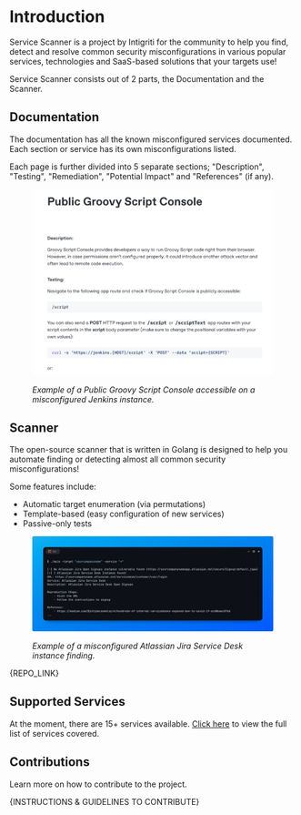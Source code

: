 # Introduction

Service Scanner is a project by Intigriti for the community to help you find, detect and resolve common security misconfigurations in various popular services, technologies and SaaS-based solutions that your targets use!

Service Scanner consists out of 2 parts, the Documentation and the Scanner.

## Documentation

The documentation has all the known misconfigured services documented. Each section or service has its own misconfigurations listed.

Each page is further divided into 5 separate sections; "Description", "Testing", "Remediation", "Potential Impact" and "References" (if any).

<figure><img src="../.gitbook/assets/image (34).png" alt=""><figcaption><p><em>Example of a Public Groovy Script Console accessible on a misconfigured Jenkins instance.</em></p></figcaption></figure>

## Scanner

The open-source scanner that is written in Golang is designed to help you automate finding or detecting almost all common security misconfigurations!

Some features include:

-   Automatic target enumeration (via permutations)
-   Template-based (easy configuration of new services)
-   Passive-only tests

<figure><img src="../.gitbook/assets/image (35).png" alt=""><figcaption><p><em>Example of a misconfigured Atlassian Jira Service Desk instance finding.</em></p></figcaption></figure>

{REPO_LINK}

## Supported Services

At the moment, there are 15+ services available. [Click here](services.md) to view the full list of services covered.

## Contributions

Learn more on how to contribute to the project.

{INSTRUCTIONS & GUIDELINES TO CONTRIBUTE}
